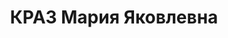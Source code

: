 ---
title: КРАЗ Мария Яковлевна
description: "1900 р., м. Чигирин Черкаської обл., єврейка, із робітників, освіта\
  \ початкова. Проживала у м. Лубни Полтавської обл. Машиністка тютюнової фабрики.\
  \ \n  Заарештована 31 жовтня 1937 р. Засуджена Верховним Судом СРСР 5 січня 1938\
  \ р. за ст.ст. 54-7, 54-8, 54-11 КК УРСР до розстрілу з конфіскацією майна. Вирок\
  \ виконано 6 січня 1938 р. \n  Реабілітована Полтавською обласною прокуратурою 24\
  \ липня 1991 р."
---